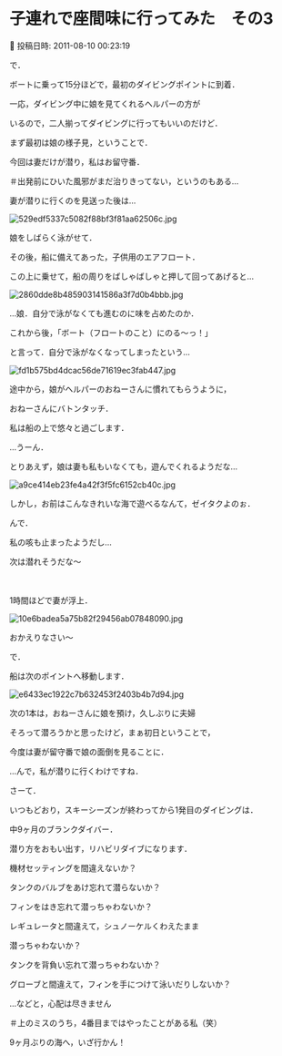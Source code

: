 # 子連れで座間味に行ってみた　その3

📅 投稿日時: 2011-08-10 00:23:19

で．


ボートに乗って15分ほどで，最初のダイビングポイントに到着．


一応，ダイビング中に娘を見てくれるヘルパーの方が


いるので，二人揃ってダイビングに行ってもいいのだけど．





まず最初は娘の様子見，ということで．


今回は妻だけが潜り，私はお留守番．


＃出発前にひいた風邪がまだ治りきってない，というのもある…





妻が潜りに行くのを見送った後は…







![529edf5337c5082f88bf3f81aa62506c.jpg](images/529edf5337c5082f88bf3f81aa62506c.jpg)




娘をしばらく泳がせて．





その後，船に備えてあった，子供用のエアフロート．


この上に乗せて，船の周りをばしゃばしゃと押して回ってあげると…




![2860dde8b485903141586a3f7d0b4bbb.jpg](images/2860dde8b485903141586a3f7d0b4bbb.jpg)







…娘．自分で泳がなくても進むのに味を占めたのか．


これから後，「ボート（フロートのこと）にのる～っ！」


と言って．自分で泳がなくなってしまったという…




![fd1b575bd4dcac56de71619ec3fab447.jpg](images/fd1b575bd4dcac56de71619ec3fab447.jpg)







途中から，娘がヘルパーのおねーさんに慣れてもらうように，


おねーさんにバトンタッチ．


私は船の上で悠々と過ごします．


…うーん．


とりあえず，娘は妻も私もいなくても，遊んでくれるようだな…




![a9ce414eb23fe4a42f3f5fc6152cb40c.jpg](images/a9ce414eb23fe4a42f3f5fc6152cb40c.jpg)




しかし，お前はこんなきれいな海で遊べるなんて，ゼイタクよのぉ．





んで．


私の咳も止まったようだし…


次は潜れそうだな～


　　


1時間ほどで妻が浮上．




![10e6badea5a75b82f29456ab07848090.jpg](images/10e6badea5a75b82f29456ab07848090.jpg)




おかえりなさい～





で．


船は次のポイントへ移動します．




![e6433ec1922c7b632453f2403b4b7d94.jpg](images/e6433ec1922c7b632453f2403b4b7d94.jpg)







次の1本は，おねーさんに娘を預け，久しぶりに夫婦


そろって潜ろうかと思ったけど，まぁ初日ということで，


今度は妻が留守番で娘の面倒を見ることに．





…んで，私が潜りに行くわけですね．





さーて．


いつもどおり，スキーシーズンが終わってから1発目のダイビングは．


中9ヶ月のブランクダイバー．


潜り方をおもい出す，リハビリダイブになります．





機材セッティングを間違えないか？


タンクのバルブをあけ忘れて潜らないか？


フィンをはき忘れて潜っちゃわないか？


レギュレータと間違えて，シュノーケルくわえたまま


潜っちゃわないか？


タンクを背負い忘れて潜っちゃわないか？


グローブと間違えて，フィンを手につけて泳いだりしないか？





…などと，心配は尽きません


＃上のミスのうち，4番目まではやったことがある私（笑）





9ヶ月ぶりの海へ，いざ行かん！
